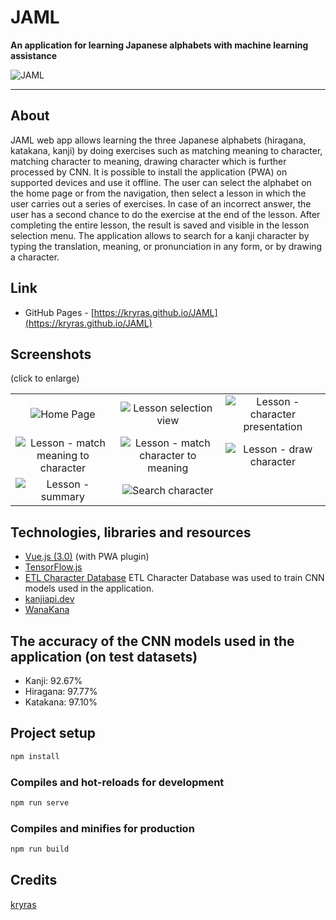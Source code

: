 # JAML

**An application for learning Japanese alphabets with machine learning assistance**

![JAML](../media/screenshots/JAML_gif.gif?raw=true)

---

## About

JAML web app allows learning the three Japanese alphabets (hiragana, katakana, kanji) by doing exercises such as matching meaning to character, matching character to meaning, drawing character which is further processed by CNN. It is possible to install the application (PWA) on supported devices and use it offline.
The user can select the alphabet on the home page or from the navigation, then select a lesson in which the user carries out a series of exercises. In case of an incorrect answer, the user has a second chance to do the exercise at the end of the lesson. After completing the entire lesson, the result is saved and visible in the lesson selection menu.
The application allows to search for a kanji character by typing the translation, meaning, or pronunciation in any form, or by drawing a character.  

## Link

- GitHub Pages - [https://kryras.github.io/JAML](https://kryras.github.io/JAML)
  
## Screenshots

(click to enlarge)

| | | |
|:-:|:-:|:-:|
| ![Home Page](../media/screenshots/home.png?raw=true) | ![Lesson selection view](../media/screenshots/lesson_selection.png?raw=true) | ![Lesson - character presentation](../media/screenshots/lesson_character.png?raw=true)
| ![Lesson - match meaning to character](../media/screenshots/lesson_m2c.png?raw=true) | ![Lesson - match character to meaning](../media/screenshots/lesson_c2m.png?raw=true) | ![Lesson - draw character](../media/screenshots/lesson_draw.png?raw=true)
| ![Lesson - summary](../media/screenshots/lesson_summary.png?raw=true) | ![Search character](../media/screenshots/dictionary.png?raw=true) | ![]() 

## Technologies, libraries and resources

- [Vue.js (3.0)](https://v3.vuejs.org/) (with PWA plugin)
- [TensorFlow.js](https://www.tensorflow.org/js)
- [ETL Character Database](http://etlcdb.db.aist.go.jp/)
  ETL Character Database was used to train CNN models used in the application.
- [kanjiapi.dev](https://kanjiapi.dev/)
- [WanaKana](https://wanakana.com/)

## The accuracy of the CNN models used in the application (on test datasets)

- Kanji: 92.67%
- Hiragana: 97.77%
- Katakana: 97.10%

## Project setup

```bash
npm install
```

### Compiles and hot-reloads for development

```bash
npm run serve
```

### Compiles and minifies for production

```bash
npm run build
```

## Credits

[kryras](https://github.com/kryras)
